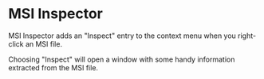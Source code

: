 MSI Inspector
=============

MSI Inspector adds an "Inspect" entry to the context menu when you right-click an MSI file.

Choosing "Inspect" will open a window with some handy information extracted from the MSI file.

